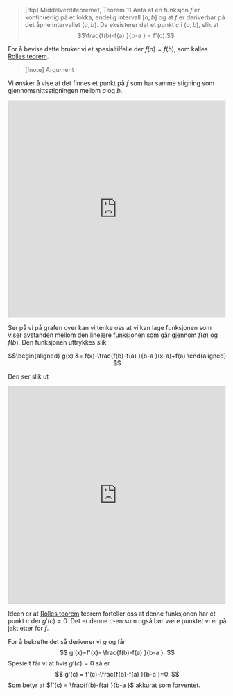 
> [!tip] Middelverditeoremet, Teorem 11
> Anta at en funksjon $f$ er kontinuerlig på et lokka, endelig intervall $[a,b]$ og at $f$ er deriverbar på det åpne intervallet $(a,b)$. Da eksisterer det et punkt $c$ i $(a,b)$, slik at 
> $$\frac{f(b)-f(a) }{b-a } = f'(c).$$

For å bevise dette bruker vi et spesialtilfelle der $f(a) = f(b)$, som kalles [Rolles teorem](2.1%20Derivasjon/Rolles%20teorem.md).

> [!note] Argument 
> 

Vi ønsker å vise at det finnes et punkt på $f$ som har samme stigning som gjennomsnittsstigningen mellom $a$ og $b$.

<iframe src="https://www.desmos.com/calculator/jrlscgp3mb?embed" width="500" height="500" style="border: 1px solid #ccc" frameborder=0></iframe>

Ser på vi på grafen over kan vi tenke oss at vi kan lage funksjonen som viser avstanden mellom den lineære funksjonen som går gjennom $f(a)$ og $f(b)$. Den funksjonen uttrykkes slik

$$\begin{aligned}   g(x)  &= f(x)-\frac{f(b)-f(a) }{b-a }(x-a)+f(a) \end{aligned} $$

Den ser slik ut

<iframe src="https://www.desmos.com/calculator/8oto3entns?embed" width="500" height="500" style="border: 1px solid #ccc" frameborder=0></iframe>

Ideen er at [Rolles teorem](2.1%20Derivasjon/Rolles%20teorem.md) teorem forteller oss at denne funksjonen har et punkt $c$ der $g'(c) = 0$. Det er denne $c$-en som også bør være punktet vi er på jakt etter for $f$.

For å bekrefte det så deriverer vi $g$ og får
$$
g'(x)=f'(x)- \frac{f(b)-f(a) }{b-a }.
$$
Spesielt får vi at hvis $g'(c) = 0$ så er 
$$
g'(c) = f'(c)-\frac{f(b)-f(a) }{b-a }=0.
$$
Som betyr at $f'(c) = \frac{f(b)-f(a) }{b-a }$ akkurat som forventet.